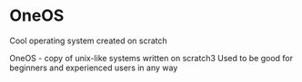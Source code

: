 # OneOS
Cool operating system created on scratch

OneOS - copy of unix-like systems written on scratch3
Used to be good for beginners and experienced users in any way
